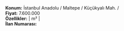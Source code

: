 ## 

**Konum:** İstanbul Anadolu / Maltepe / Küçükyalı Mah. /  
**Fiyat:** 7.600.000  
**Özellikler:**  |  m² |   
**İlan Numarası:** 
